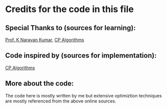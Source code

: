 # Credits for the code in this file

## Special Thanks to (sources for learning): 
[Prof. K Narayan Kumar](https://www.cmi.ac.in/~kumar/), [CP Algorithms](https://cp-algorithms.com/index.html)

## Code inspired by (sources for implementation):
[CP Algorithms](https://cp-algorithms.com/index.html)

## More about the code:
The code here is mostly written by me but extensive optimiztion techniques are mostly referenced from the above online sources.
